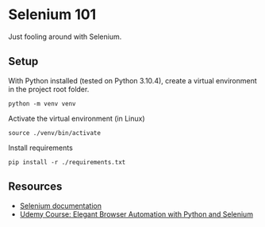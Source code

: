 # Selenium 101

Just fooling around with Selenium.

## Setup

With Python installed (tested on Python 3.10.4), create a virtual environment in the project root folder.

```
python -m venv venv
```


Activate the virtual environment (in Linux)

```
source ./venv/bin/activate
```


Install requirements

```
pip install -r ./requirements.txt
```

## Resources

* [Selenium documentation](https://www.selenium.dev/documentation/)
* [Udemy Course: Elegant Browser Automation with Python and Selenium](https://www.udemy.com/course/elegant-browser-automation-with-python-and-selenium/)